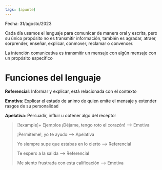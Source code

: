 ```yaml
---
tags: [apunte]
---
```


Fecha: 31/agosto/2023

Cada día usamos el lenguaje para comunicar de manera oral y escrita, pero su único propósito no es transmitir información, también es agradar, atraer, sorprender, enseñar, explicar, conmover, reclamar o convencer.

La intención comunicativa es transmitir un mensaje con algún mensaje con un propósito especifico

# Funciones del lenguaje

**Referencial**: Informar y explicar, está relacionada con el contexto

**Emotiva**: Explicar el estado de animo de quien emite el mensaje y extender rasgos de su personalidad

**Apelativa**: Persuadir, influir u obtener algo del receptor

> [!example]+ Ejemplos
> ¡Déjame, tengo roto el corazón!   --> Emotiva
> 
> ¡Permíteme!, yo te ayudo --> Apelativa
> 
> Yo siempre supe que estabas en lo cierto --> Referencial
> 
> Te espero a la salida --> Referencial
> 
> Me siento frustrada con esta calificación --> Emotiva
